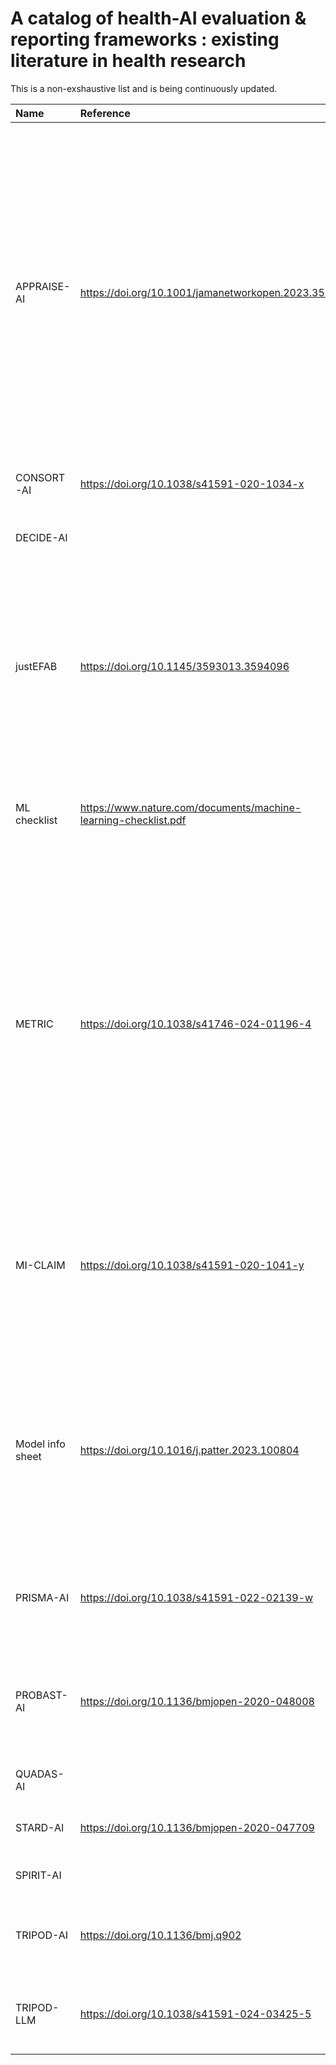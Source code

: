 # A catalog of health-AI evaluation & reporting frameworks : existing literature in health research
This is a non-exshaustive list and is being continuously updated.  

| **Name** | **Reference** | **Description** | **Relevance**|
|:---------|:--------------|:----------------|:-------------|
|APPRAISE-AI|https://doi.org/10.1001/jamanetworkopen.2023.35377|The primary question of the paper is to develop a tool that evaluates the methodological and reporting quality of AI prediction models specifically for clinical decision support. It aims to address the lack of a quantitative assessment tool that can evaluate the robustness and readiness of AI models for clinical use, particularly when comparing models addressing the same clinical question. The tool is designed to provide a quantitative method for evaluating the quality of AI studies across six domains: clinical relevance, data quality, methodological conduct, robustness of results, reporting quality, and reproducibility.|systematic reviews, AI-based research appraisal|
|CONSORT-AI|https://doi.org/10.1038/s41591-020-1034-x||clinical trials, standardized reporting|
|DECIDE-AI|||clinical evaluation (early stage), standardized reporting|
|justEFAB|https://doi.org/10.1145/3593013.3594096|Justice, Equity, Fairness, and Anti-Bias (JustEFAB) guideline intended to support the design, testing, validation, and clinical evaluation of ML models with respect to algorithmic fairness, taking into account the sociotechnical context where the models are used and the model integration in medical ethics. ML lifecycle bias identification and mitigation|bias, fairness, ethical-design|
|ML checklist|https://www.nature.com/documents/machine-learning-checklist.pdf|checklist questions to join to new submissions on works integrating AI models to assess the level of reproducibility/replicability: availability of codes, datasets, etc.|reproducibility|
|METRIC|https://doi.org/10.1038/s41746-024-01196-4|Research question ‘Along which characteristics should data quality be evaluated when employing a dataset for trustworthy AI in medicine?’. A specialised data quality framework for medical training data comprising 15 awareness dimensions, along which developers of medical ML applications should investigate the content of a dataset. The dimensions are divided into 6 clusters: measurement process, timeliness, representativeness, informativeness, consistency, data management. No data governance or management. no specific metrics provided.| data quality evaluation|
|MI-CLAIM|https://doi.org/10.1038/s41591-020-1041-y|minimum information about clinical artificial intelligence modeling.Structured in six parts: study design, separation of data into partitions for model training and model testing, optimization and final model selection, performance evaluation, model examination, reproducible pipeline|imaging|
|Model info sheet|https://doi.org/10.1016/j.patter.2023.100804|To assess potential risk of data leakage from 8 identified types. Model info sheets are the tools to document this assessment and are treated as the researchers arguments and claims on : clean train-test separation; each feature or groups of features legitimacy for use; test set distribution fitting for the scientific interest investigated (generalizability- external validity)|data leakage, reproducibility|
|PRISMA-AI|https://doi.org/10.1038/s41591-022-02139-w|(under construction)|systematic reviews, AI-based research appraisal, standardized reporting|
|PROBAST-AI|https://doi.org/10.1136/bmjopen-2020-048008|(under construction) Extension to Prediction model Risk Of Bias ASsessment Tool PROBAST 2015. Bias assessment is done on four dimensions : participants, predictors, outcome and analysis.|prediction model, bias, standardized reporting|
|QUADAS-AI|||diagnostic tests, quality assessment|
|STARD-AI|https://doi.org/10.1136/bmjopen-2020-047709|(under construction) Extension to Standards for Reporting of Diagnostic Accuracy Study 2015|diagnostic accuracy|
|SPIRIT-AI|||clinical trials, standardized reporting|
|TRIPOD-AI|https://doi.org/10.1136/bmj.q902|Transparent Reporting of a multivariable prediction model for Individual Prognosis Or Diagnosis. |prediciton model (diagnosis, prognosis), standardized reporting|
|TRIPOD-LLM|https://doi.org/10.1038/s41591-024-03425-5|Extension to TRIPOD-AI to further account for Large Language Models specificities in terms of training, fintuning, evaluation and tasks|prediction models based on LLM, standardized reporting|


